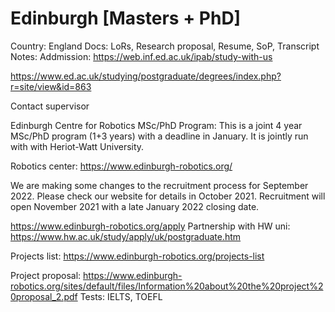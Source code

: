 # Edinburgh [Masters + PhD]

Country: England
Docs: LoRs, Research proposal, Resume, SoP, Transcript
Notes: Addmission: https://web.inf.ed.ac.uk/ipab/study-with-us

https://www.ed.ac.uk/studying/postgraduate/degrees/index.php?r=site/view&id=863

Contact supervisor

Edinburgh Centre for Robotics MSc/PhD Program: This is a joint 4 year MSc/PhD program (1+3 years) with a deadline in January. It is jointly run with with Heriot-Watt University.


Robotics center: 
https://www.edinburgh-robotics.org/

We are making some changes to the recruitment process for September 2022. Please check our website for details in October 2021. Recruitment will open November 2021 with a late January 2022 closing date.


https://www.edinburgh-robotics.org/apply
Partnership with HW uni: https://www.hw.ac.uk/study/apply/uk/postgraduate.htm

Projects list: https://www.edinburgh-robotics.org/projects-list

Project proposal: https://www.edinburgh-robotics.org/sites/default/files/Information%20about%20the%20project%20proposal_2.pdf
Tests: IELTS, TOEFL